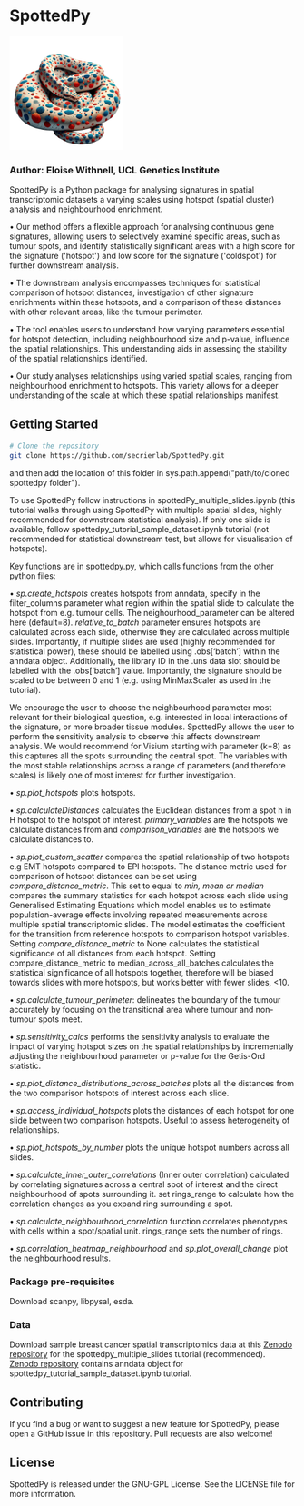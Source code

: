 # SpottedPy
<img src="SpottedPy_logo.png" alt="drawing" width="200"/>

### Author: Eloise Withnell, UCL Genetics Institute

SpottedPy is a Python package for analysing signatures in spatial transcriptomic datasets a varying scales using hotspot (spatial cluster) analysis and neighbourhood enrichment.

•    Our method offers a flexible approach for analysing continuous gene signatures, allowing users to selectively examine specific areas, such as tumour spots, and identify statistically significant areas with a high score for the signature ('hotspot') and low score for the signature ('coldspot') for further downstream analysis.

•    The downstream analysis encompasses techniques for statistical comparison of hotspot distances, investigation of other signature enrichments within these hotspots, and a comparison of these distances with other relevant areas, like the tumour perimeter.

•    The tool enables users to understand how varying parameters essential for hotspot detection, including neighbourhood size and p-value, influence the spatial relationships. This understanding aids in assessing the stability of the spatial relationships identified.

•    Our study analyses relationships using varied spatial scales, ranging from neighbourhood enrichment to hotspots. This variety allows for a deeper understanding of the scale at which these spatial relationships manifest.


## Getting Started

```bash
# Clone the repository
git clone https://github.com/secrierlab/SpottedPy.git 
```
and then add the location of this folder in sys.path.append("path/to/cloned spottedpy folder").

To use SpottedPy follow instructions in spottedPy_multiple_slides.ipynb (this tutorial walks through using SpottedPy with multiple spatial slides, highly recommended for downstream statistical analysis). If only one slide is available, follow spottedpy_tutorial_sample_dataset.ipynb tutorial (not recommended for statistical downstream test, but allows for visualisation of hotspots). 

Key functions are in spottedpy.py, which calls functions from the other python files: 

•    _sp.create_hotspots_ creates hotspots from anndata, specify in the filter_columns parameter what region within the spatial slide to calculate the hotspot from e.g. tumour cells. The neighourhood_parameter can be altered here (default=8). _relative_to_batch_ parameter ensures hotspots are calculated across each slide, otherwise they are calculated across multiple slides. Importantly, if multiple slides are used (highly recommended for statistical power), these should be labelled using .obs[‘batch’] within the anndata object. Additionally, the library ID in the .uns data slot should be labelled with the .obs[‘batch’] value. Importantly, the signature should be scaled to be between 0 and 1 (e.g. using MinMaxScaler as used in the tutorial).


We encourage the user to choose the neighbourhood parameter most relevant for their biological question, e.g. interested in local interactions of the signature, or more broader tissue modules. SpottedPy allows the user to perform the sensitivity analysis to observe this affects downstream analysis. We would recommend for Visium starting with parameter (k=8) as this captures all the spots surrounding the central spot. The variables with the most stable relationships across a range of parameters (and therefore scales) is likely one of most interest for further investigation. 

•   _sp.plot_hotspots_ plots hotspots.

•    _sp.calculateDistances_ calculates the Euclidean distances from a spot h in H hotspot to the hotspot of interest.  _primary_variables_ are the hotspots we calculate distances from
and _comparison_variables_ are the hotspots we calculate distances to.

•    _sp.plot_custom_scatter_ compares the spatial relationship of two hotspots e.g EMT hotspots compared to EPI hotspots. The distance metric used for comparison of hotspot distances can be set using _compare_distance_metric_. This set to equal to _min, mean or median_ compares the summary statistics for each hotspot across each slide using Generalised Estimating Equations which model enables us to estimate population-average effects involving repeated measurements across multiple spatial transcriptomic slides. The model estimates the coefficient for the transition from reference hotspots to comparison hotspot variables. Setting _compare_distance_metric_ to None calculates the statistical significance of all distances from each hotspot.  Setting compare_distance_metric to median_across_all_batches calculates the statistical significance of all hotspots together, therefore will be biased towards slides with more hotspots, but works better with fewer slides, <10.

•    _sp.calculate_tumour_perimeter_: delineates the boundary of the tumour accurately by focusing on the transitional area where tumour and non-tumour spots meet.

•    _sp.sensitivity_calcs_ performs the sensitivity analysis to evaluate the impact of varying hotspot sizes on the spatial relationships by  incrementally adjusting the neighbourhood parameter or p-value for the Getis-Ord statistic. 

•    _sp.plot_distance_distributions_across_batches_ plots all the distances from the two comparison hotspots of interest across each slide.

•    _sp.access_individual_hotspots_ plots the distances of each hotspot for one slide between two comparison hotspots. Useful to assess heterogeneity of relationships. 

•    _sp.plot_hotspots_by_number_ plots the unique hotspot numbers across all slides. 

•    _sp.calculate_inner_outer_correlations_ (Inner outer correlation) calculated by correlating signatures across a central spot of interest and the direct neighbourhood of spots surrounding it. set rings_range to calculate how the correlation changes as you expand ring surrounding a spot. 

•    _sp.calculate_neighbourhood_correlation_ function correlates phenotypes with cells within a spot/spatial unit. rings_range sets the number of rings.

•    _sp.correlation_heatmap_neighbourhood_ and _sp.plot_overall_change_ plot the neighbourhood results.


### Package pre-requisites

Download scanpy, libpysal, esda.

### Data

Download sample breast cancer spatial transcriptomics data at this [Zenodo repository](https://zenodo.org/records/13284570) for the spottedpy_multiple_slides tutorial (recommended).  [Zenodo repository](https://doi.org/10.5281/zenodo.10392317) contains anndata object for spottedpy_tutorial_sample_dataset.ipynb tutorial. 

## Contributing

If you find a bug or want to suggest a new feature for SpottedPy, please open a GitHub issue in this repository. Pull requests are also welcome!

## License

SpottedPy is released under the GNU-GPL License. See the LICENSE file for more information.
